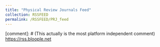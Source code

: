 ```yaml
---
title: "Physical Review Journals Feed"
collection: RSSFEED
permalink: /RSSFEED/PRJ_feed
---
```

[comment]: # (This actually is the most platform independent comment) https://rss.bloople.net
<script src="//rss.bloople.net/?url=http%3A%2F%2Ffeeds.aps.org%2Frss%2Fallsuggestions.xml&showtitle=false&type=js"></script>